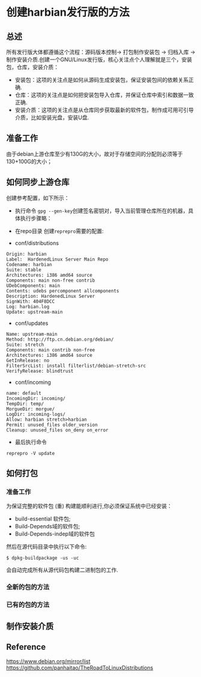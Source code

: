 # 创建harbian发行版的方法 

## 总述 

所有发行版大体都遵循这个流程：源码版本控制-> 打包制作安装包 -> 归档入库 -> 制作安装介质.创建一个GNU/Linux发行版，核心关注点个人理解就是三个，安装包，仓库，安装介质：

* 安装包：这项的关注点是如何从源码生成安装包，保证安装包间的依赖关系正确.
* 仓库：这项的关注点是如何把安装包导入仓库，并保证仓库中索引和数据一致正确.
* 安装介质：这项的关注点是从仓库同步获取最新的软件包，制作成可用可引导介质，比如安装光盘，安装U盘.


## 准备工作 
由于debian上游仓库至少有130G的大小，故对于存储空间的分配则必须等于130+100G的大小；

## 如何同步上游仓库

创建参考配置，如下所示：

* 执行命令 `gpg --gen-key`创建签名密钥对，导入当前管理仓库所在的机器，具体执行步骤略：
* 在repo目录 创建`reprepro`需要的配置:  

* conf/distributions

```
Origin: harbian 
Label:  HardenedLinux Server Main Repo 
Codename: harbian 
Suite: stable 
Architectures: i386 amd64 source 
Components: main non-free contrib 
UDebComponents: main 
Contents: udebs percomponent allcomponents 
Description: HardenedLinux Server  
SignWith: 404F8DCC 
Log: harbian.log 
Update: upstream-main
```

* conf/updates

```
Name: upstream-main
Method: http://ftp.cn.debian.org/debian/
Suite: stretch
Components: main contrib non-free
Architectures: i386 amd64 source
GetInRelease: no
FilterSrcList: install filterlist/debian-stretch-src
VerifyRelease: blindtrust
```

* conf/incoming

```
name: default
IncomingDir: incoming/
TempDir: temp/
MorgueDir: morgue/
LogDir: incoming-logs/
Allow: harbian stretch>harbian
Permit: unused_files older_version
Cleanup: unused_files on_deny on_error
```

* 最后执行命令 
```
reprepro -V update
```

## 如何打包

### 准备工作  
为保证完整的软件包 (重) 构建能顺利进行,你必须保证系统中已经安装：
* build-essential 软件包;
* Build-Depends域的软件包;
* Build-Depends-indep域的软件包

然后在源代码目录中执行以下命令:
```
$ dpkg-buildpackage -us -uc
``` 
会自动完成所有从源代码包构建二进制包的工作.

### 全新的包的方法 

### 已有的包的方法 

## 制作安装介质 


## Reference  

https://www.debian.org/mirror/list
https://github.com/panhaitao/TheRoadToLinuxDistributions

